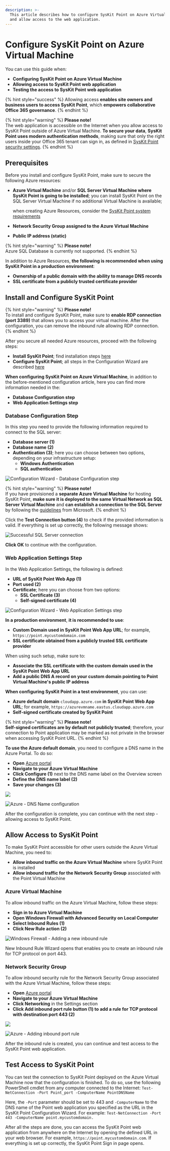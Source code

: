 ```yaml
---
description: >-
  This article describes how to configure SysKit Point on Azure Virtual Machine
  and allow access to the web application.
---
```


# Configure SysKit Point on Azure Virtual Machine

You can use this guide when:

* **Configuring SysKit Point on Azure Virtual Machine**
* **Allowing access to SysKit Point web application**
* **Testing the access to SysKit Point web application**

{% hint style="success" %}
Allowing access **enables site owners and business users to access SysKit Point**, which **empowers collaborative Office 365 governance**.
{% endhint %}

{% hint style="warning" %}
**Please note!**   
The web application is accessible on the Internet when you allow access to SysKit Point outside of Azure Virtual Machine. **To secure your data**, **SysKit Point uses modern authentication methods**, making sure that only the right users inside your Office 365 tenant can sign in, as defined in [SysKit Point security settings](../installation-and-configuration/enable-role-based-access.md).
{% endhint %}

## Prerequisites

Before you install and configure SysKit Point, make sure to secure the following Azure resources:

* **Azure Virtual Machine** and/or **SQL Server Virtual Machine where SysKit Point is going to be installed**; you can install SysKit Point on the SQL Server Virtual Machine if no additional Virtual Machine is available; 

  when creating Azure Resources, consider the [SysKit Point system requirements](../requirements/system-requirements.md)

* **Network Security Group assigned to the Azure Virtual Machine**
* **Public IP address \(static\)** 

{% hint style="warning" %}
**Please note!**   
Azure SQL Database is currently not supported.
{% endhint %}

In addition to Azure Resources, **the following is recommended when using SysKit Point in a production environment**:

* **Ownership of a public domain with the ability to manage DNS records**
* **SSL certificate from a publicly trusted certificate provider**

## Install and Configure SysKit Point

{% hint style="warning" %}
**Please note!**   
To install and configure SysKit Point, make sure to **enable RDP connection \(port 3389\)** that allows you to access your virtual machine. After the configuration, you can remove the inbound rule allowing RDP connection.
{% endhint %}

After you secure all needed Azure resources, proceed with the following steps:

* **Install SysKit Point**; find installation steps [here](../installation-and-configuration/install-syskit-point.md)
* **Configure SysKit Point**; all steps in the Configuration Wizard are described [here](../installation-and-configuration/configure-syskit-point.md)

**When configuring SysKit Point on Azure Virtual Machine**, in addition to the before-mentioned configuration article, here you can find more information needed in the:

* **Database Configuration step**
* **Web Application Settings step**

### Database Configuration Step

In this step you need to provide the following information required to connect to the SQL server:

* **Database server \(1\)**
* **Database name \(2\)**
* **Authentication \(3\)**; here you can choose between two options, depending on your infrastructure setup:
  * **Windows Authentication**
  * **SQL authentication**

![Configuration Wizard - Database Configuration step](../.gitbook/assets/azure-vm_configuration-database.png)

{% hint style="warning" %}
**Please note!**   
If you have provisioned a **separate Azure Virtual Machine** for hosting SysKit Point, **make sure it is deployed to the same Virtual Network as SQL Server Virtual Machine** and **can establish a connection to the SQL Server** by following the [guidelines](https://docs.microsoft.com/en-us/azure/virtual-machines/windows/sql/virtual-machines-windows-sql-connect#connect-to-sql-server-within-a-virtual-network) from Microsoft.
{% endhint %}

Click the **Test Connection button \(4\)** to check if the provided information is valid. If everything is set up correctly, the following message shows:

![Successful SQL Server connection](../.gitbook/assets/azure-vm_configuration-database-success.png)

**Click OK** to continue with the configuration.

### Web Application Settings Step

In the Web Application Settings, the following is defined:

* **URL of SysKit Point Web App \(1\)**
* **Port used \(2\)**
* **Certificate**; here you can choose from two options:
  * **SSL Certificate \(3\)**
  * **Self-signed certificate \(4\)**

![Configuration Wizard - Web Application Settings step](../.gitbook/assets/azure-vm_configuration-web-app.png)

**In a production environment**, **it is recommended to use**:

* **Custom Domain used in SysKit Point Web App URL**; for example, `https://point.mycustomdomain.com`
* **SSL certificate obtained from a publicly trusted SSL certificate provider**

When using such setup, make sure to:

* **Associate the SSL certificate with the custom domain used in the SysKit Point Web App URL**
* **Add a public DNS A record on your custom domain pointing to Point Virtual Machine's public IP address** 

**When configuring SysKit Point in a test environment**, you can use:

* **Azure default domain** `cloudapp.azure.com` **in SysKit Point Web App URL**; for example, `https://azurevmname.eastus.cloudapp.azure.com`
* **Self-signed certificate created by SysKit Point**

{% hint style="warning" %}
**Please note!**   
**Self-signed certificates are by default not publicly trusted**; therefore, your connection to Point application may be marked as not private in the browser when accessing SysKit Point URL.
{% endhint %}

**To use the Azure default domain**, you need to configure a DNS name in the Azure Portal. To do so:

* **Open** [Azure portal](https://portal.azure.com)
* **Navigate to your Azure Virtual Machine**
* **Click Configure \(1\)** next to the DNS name label on the Overview screen
* **Define the DNS name label \(2\)**
* **Save your changes \(3\)**

![](../.gitbook/assets/azure-vm_dns-name_01.png)

![Azure - DNS Name configuration](../.gitbook/assets/azure-vm_dns-name_02.png)

After the configuration is complete, you can continue with the next step - allowing access to SysKit Point.

## Allow Access to SysKit Point

To make SysKit Point accessible for other users outside the Azure Virtual Machine, you need to:

* **Allow inbound traffic on the Azure Virtual Machine** where SysKit Point is installed
* **Allow inbound traffic for the Network Security Group** associated with the Point Virtual Machine

### Azure Virtual Machine

To allow inbound traffic on the Azure Virtual Machine, follow these steps:

* **Sign in to Azure Virtual Machine**
* **Open Windows Firewall with Advanced Security on Local Computer**
* **Select Inbound Rules \(1\)**
* **Click New Rule action \(2\)**

![Windows Firewall - Adding a new inbound rule](../.gitbook/assets/azure-vm_azure-vm-firewall.png)

New Inbound Rule Wizard opens that enables you to create an inbound rule for TCP protocol on port 443.

### Network Security Group

To allow inbound security rule for the Network Security Group associated with the Azure Virtual Machine, follow these steps:

* **Open** [Azure portal](https://portal.azure.com)
* **Navigate to your Azure Virtual Machine** 
* **Click Networking** in the Settings section
* **Click Add inbound port rule button (1) to add a rule for TCP protocol with destination port 443 (2)**

![](../.gitbook/assets/azure-vm_networking_01.png)

![Azure - Adding inbound port rule](../.gitbook/assets/azure-vm_networking_02.png)

After the inbound rule is created, you can continue and test access to the SysKit Point web application.

## Test Access to SysKit Point

You can test the connection to SysKit Point deployed on the Azure Virtual Machine now that the configuration is finished. To do so, use the following PowerShell cmdlet from any computer connected to the Internet: `Test-NetConnection -Port Point_port -ComputerName PointDNSName`

Here, the `-Port` parameter should be set to 443 and `-ComputerName` to the DNS name of the Point web application you specified as the URL in the SysKit Point Configuration Wizard. For example: `Test-NetConnection -Port 443 -ComputerName point.mycustomdomain.`

After all the steps are done, you can access the SysKit Point web application from anywhere on the Internet by opening the defined URL in your web browser. For example, `https://point.mycustomdomain.com`. If everything is set up correctly, the SysKit Point Sign in page opens.

